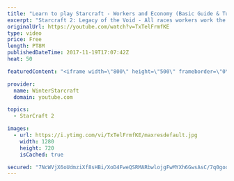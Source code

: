 ```yaml
---
title: "Learn to play Starcraft - Workers and Economy (Basic Guide & Tutorial)"
excerpt: "Starcraft 2: Legacy of the Void - All races workers work the same (mule notwithstanding!)  Wiki on mining: http://wiki.teamliquid.net/starcraft2/Mining_Minerals"
originalUrl: https://youtube.com/watch?v=TxTelFrmfKE
type: video
price: Free
length: PT8M
publishedDateTime: 2017-11-19T17:07:42Z
heat: 50

featuredContent: "<iframe width=\"800\" height=\"500\" frameborder=\"0\" src=\"https://www.youtube.com/embed/TxTelFrmfKE\" allow=\"accelerometer; autoplay; encrypted-media; gyroscope; picture-in-picture\" allowfullscreen></iframe>"

provider:
  name: WinterStarcraft
  domain: youtube.com

topics:
  - StarCraft 2

images:
  - url: https://i.ytimg.com/vi/TxTelFrmfKE/maxresdefault.jpg
    width: 1280
    height: 720
    isCached: true

secured: "7NcWVjX6oUdmziXf8sHBi/XoD4FweQSRMARbwlojgFwMYXh6GwsAsC/7q0goqUwaJ0tU3+6SgtuvlHEbGixJFkZjU5gl7CYg4v8qg55zk0j/Cw3NmlPlCCfo/Bi0ndT5HI+P/JBlMsjANdm7qE2irr3/AnZ91jScwmJ+O7GCfqdnmJQjNQzCqpDZsS8P93BnBzToVwQjgjUVkZvJg8CKxX88k/YW5HDYDtB6Lwzc8cH7rZOg2p1sLvJ3dU6oO2u7UBHzVAPQRTQaAdusj/Zdq/4nCpKQAPb3w2bWHgHfCyo079o0ufp00E7mwhdhdnxYBrsYxm9DQM3RL6N5sU6A0zb5ZP4LeVN3HA+6BkzWLP2FAeaf4hQke9eA6P0a4A5JXzr9/e77oRw7zbFof3yAMzyChKYCV4rjBPw79n0vBCk=;kL/oijjTNcWQuAH1Cwu6Ow=="
---
```


